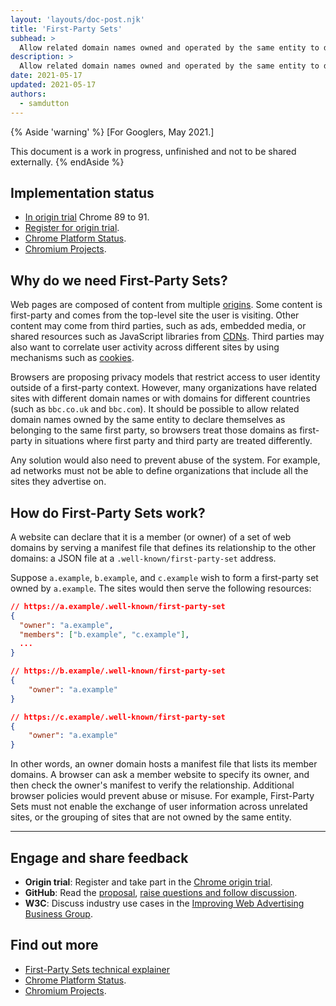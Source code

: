 ```yaml
---
layout: 'layouts/doc-post.njk'
title: 'First-Party Sets'
subhead: >
  Allow related domain names owned and operated by the same entity to declare themselves as belonging to the same first party.
description: >
  Allow related domain names owned and operated by the same entity to declare themselves as belonging to the same first party.
date: 2021-05-17
updated: 2021-05-17
authors:
  - samdutton
---
```


{% Aside 'warning' %}
[For Googlers, May 2021.]

This document is a work in progress, unfinished and not to be shared externally.
{% endAside %}


## Implementation status

* [In origin trial](https://web.dev/origin-trials/) Chrome 89 to 91.
* [Register for origin trial](https://developer.chrome.com/origintrials/#/view_trial/988540118207823873).
* [Chrome Platform Status](https://chromestatus.com/feature/5640066519007232).
* [Chromium Projects](https://www.chromium.org/updates/first-party-sets). 


## Why do we need First-Party Sets?

Web pages are composed of content from multiple [origins](/docs/privacy-sanddbox/glossary#origin). 
Some content is first-party and comes from the top-level site the user is visiting. Other content 
may come from third parties, such as ads, embedded media, or shared resources such as JavaScript 
libraries from [CDNs](https://www.cloudflare.com/en-gb/learning/cdn/what-is-a-cdn/). Third parties 
may also want to correlate user activity across different sites by using mechanisms such as 
[cookies](/docs/privacy-sanddbox/glossary#origin).

Browsers are proposing privacy models that restrict access to user identity outside of a first-party 
context. However, many organizations have related sites with different domain names or with domains 
for different countries (such as `bbc.co.uk` and `bbc.com`). It should be possible to allow related 
domain names owned by the same entity to declare themselves as belonging to the same first party, so 
browsers treat those domains as first-party in situations where first party and third party are 
treated differently. 

Any solution would also need to prevent abuse of the system. For example, ad networks must not be 
able to define organizations that include all the sites they advertise on.


## How do First-Party Sets work?

A website can declare that it is a member (or owner) of a set of web domains by serving a manifest 
file that defines its relationship to the other domains: a JSON file at a 
`.well-known/first-party-set` address.

Suppose `a.example`, `b.example`, and `c.example` wish to form a first-party set owned by 
`a.example`. The sites would then serve the following resources:

```json
// https://a.example/.well-known/first-party-set
{
  "owner": "a.example",
  "members": ["b.example", "c.example"],
  ...
}

// https://b.example/.well-known/first-party-set
{ 
	"owner": "a.example" 
}

// https://c.example/.well-known/first-party-set
{ 
	"owner": "a.example" 
}
```

In other words, an owner domain hosts a manifest file that lists its member domains.  A browser can 
ask a member website to specify its owner, and then check the owner's manifest to verify the 
relationship. Additional browser policies would prevent abuse or misuse. For example, First-Party 
Sets must not enable the exchange of user information across unrelated sites, or the grouping of 
sites that are not owned by the same entity.

---

## Engage and share feedback

* **Origin trial**: Register and take part in the [Chrome origin trial](https://developer.chrome.com/origintrials/#/view_trial/988540118207823873).
* **GitHub**: Read the [proposal](https://github.com/privacycg/first-party-sets), [raise questions and 
follow discussion](https://github.com/privacycg/first-party-sets/issues).
* **W3C**: Discuss industry use cases in the [Improving Web Advertising Business&nbsp;Group](https://www.w3.org/community/web-adv/participants).


## Find out more

* [First-Party Sets technical explainer](https://github.com/privacycg/first-party-sets)
* [Chrome Platform Status](https://chromestatus.com/feature/5640066519007232).
* [Chromium Projects](https://www.chromium.org/updates/first-party-sets). 
